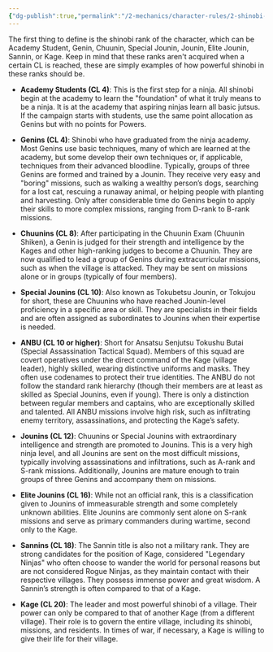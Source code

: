 ```yaml
---
{"dg-publish":true,"permalink":"/2-mechanics/character-rules/2-shinobi-rank/"}
---
```


The first thing to define is the shinobi rank of the character, which can be Academy Student, Genin, Chuunin, Special Jounin, Jounin, Elite Jounin, Sannin, or Kage. Keep in mind that these ranks aren't acquired when a certain CL is reached, these are simply examples of how powerful shinobi in these ranks should be.

- **Academy Students (CL 4)**: This is the first step for a ninja. All shinobi begin at the academy to learn the "foundation" of what it truly means to be a ninja. It is at the academy that aspiring ninjas learn all basic jutsus. If the campaign starts with students, use the same point allocation as Genins but with no points for Powers.

- **Genins (CL 4)**: Shinobi who have graduated from the ninja academy. Most Genins use basic techniques, many of which are learned at the academy, but some develop their own techniques or, if applicable, techniques from their advanced bloodline. Typically, groups of three Genins are formed and trained by a Jounin. They receive very easy and "boring" missions, such as walking a wealthy person’s dogs, searching for a lost cat, rescuing a runaway animal, or helping people with planting and harvesting. Only after considerable time do Genins begin to apply their skills to more complex missions, ranging from D-rank to B-rank missions.

- **Chuunins (CL 8)**: After participating in the Chuunin Exam (Chuunin Shiken), a Genin is judged for their strength and intelligence by the Kages and other high-ranking judges to become a Chuunin. They are now qualified to lead a group of Genins during extracurricular missions, such as when the village is attacked. They may be sent on missions alone or in groups (typically of four members).

- **Special Jounins (CL 10)**: Also known as Tokubetsu Jounin, or Tokujou for short, these are Chuunins who have reached Jounin-level proficiency in a specific area or skill. They are specialists in their fields and are often assigned as subordinates to Jounins when their expertise is needed.

- **ANBU (CL 10 or higher)**: Short for Ansatsu Senjutsu Tokushu Butai (Special Assassination Tactical Squad). Members of this squad are covert operatives under the direct command of the Kage (village leader), highly skilled, wearing distinctive uniforms and masks. They often use codenames to protect their true identities. The ANBU do not follow the standard rank hierarchy (though their members are at least as skilled as Special Jounins, even if young). There is only a distinction between regular members and captains, who are exceptionally skilled and talented. All ANBU missions involve high risk, such as infiltrating enemy territory, assassinations, and protecting the Kage’s safety.

- **Jounins (CL 12)**: Chuunins or Special Jounins with extraordinary intelligence and strength are promoted to Jounins. This is a very high ninja level, and all Jounins are sent on the most difficult missions, typically involving assassinations and infiltrations, such as A-rank and S-rank missions. Additionally, Jounins are mature enough to train groups of three Genins and accompany them on missions.

- **Elite Jounins (CL 16)**: While not an official rank, this is a classification given to Jounins of immeasurable strength and some completely unknown abilities. Elite Jounins are commonly sent alone on S-rank missions and serve as primary commanders during wartime, second only to the Kage.

- **Sannins (CL 18)**: The Sannin title is also not a military rank. They are strong candidates for the position of Kage, considered "Legendary Ninjas" who often choose to wander the world for personal reasons but are not considered Rogue Ninjas, as they maintain contact with their respective villages. They possess immense power and great wisdom. A Sannin’s strength is often compared to that of a Kage.

- **Kage (CL 20)**: The leader and most powerful shinobi of a village. Their power can only be compared to that of another Kage (from a different village). Their role is to govern the entire village, including its shinobi, missions, and residents. In times of war, if necessary, a Kage is willing to give their life for their village.